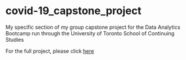 # covid-19_capstone_project
My specific section of my group capstone project for the Data Analytics Bootcamp run through the University of Toronto School of Continuing Studies 

For the full project, please click [here](https://github.com/pmmfs)
